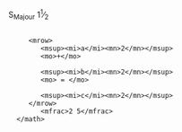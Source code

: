 S<sub>Majour</sub>
1<sup>1</sup>&frasl;<sub>2</sub>
<div>
<math xmlns = "http://www.w3.org/1998/Math/MathML">
		
         <mrow>
            <msup><mi>a</mi><mn>2</mn></msup>
            <mo>+</mo>
				
            <msup><mi>b</mi><mn>2</mn></msup>
            <mo> = </mo>
				
            <msup><mi>c</mi><mn>2</mn></msup>
         </mrow>
			<mfrac>2 5</mfrac>
      </math>
</div>
